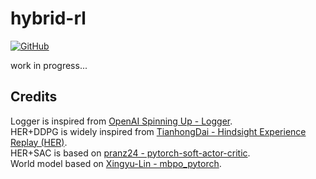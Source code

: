 # hybrid-rl

[![GitHub](https://img.shields.io/github/license/szahlner/hybrid-rl.svg)](LICENSE)

work in progress...

## Credits
 
Logger is inspired from [OpenAI Spinning Up - Logger](https://spinningup.openai.com/en/latest/utils/logger.html?highlight=logger).  
HER+DDPG is widely inspired from [TianhongDai - Hindsight Experience Replay (HER)](https://github.com/TianhongDai/hindsight-experience-replay).  
HER+SAC is based on [pranz24 - pytorch-soft-actor-critic](https://github.com/pranz24/pytorch-soft-actor-critic).  
World model based on [Xingyu-Lin - mbpo_pytorch](https://github.com/Xingyu-Lin/mbpo_pytorch).